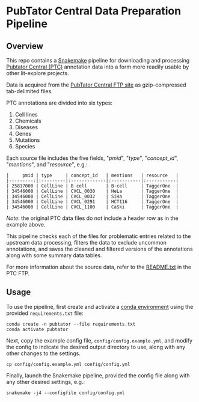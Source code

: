 # PubTator Central Data Preparation Pipeline

## Overview

This repo contains a [Snakemake](https://snakemake.readthedocs.io/) pipeline for downloading and
processing [Pubtator Central (PTC)](https://www.ncbi.nlm.nih.gov/research/pubtator/) annotation data into
a form more readily usable by other lit-explore projects.

Data is acquired from the [PubTator Central FTP
site](https://ftp.ncbi.nlm.nih.gov/pub/lu/PubTatorCentral/) as gzip-compressed tab-delimited files.

PTC annotations are divided into six types:

1. Cell lines
2. Chemicals
3. Diseases
4. Genes
5. Mutations
6. Species

Each source file includes the five fields, "_pmid_", "_type_", "_concept_id_", "_mentions_", and
"_resource_", e.g.:

```
|     pmid | type     | concept_id   | mentions   | resource   |
|---------:|:---------|:-------------|:-----------|:-----------|
| 25817000 | CellLine | B cell       | B-cell     | TaggerOne  |
| 34546000 | CellLine | CVCL_0030    | HeLa       | TaggerOne  |
| 34546000 | CellLine | CVCL_0032    | SiHa       | TaggerOne  |
| 34546000 | CellLine | CVCL_0291    | HCT116     | TaggerOne  |
| 34546000 | CellLine | CVCL_1100    | CaSki      | TaggerOne  |
```

_Note_: the original PTC data files do not include a header row as in the example above.

This pipeline checks each of the files for problematic entries related to the upstream data
processing, filters the data to exclude uncommon annotations, and saves the cleaned and filtered
versions of the annotations along with some summary data tables.

For more information about the source data, refer to the
[README.txt](https://ftp.ncbi.nlm.nih.gov/pub/lu/PubTatorCentral/README.txt) in the PTC FTP.

## Usage

To use the pipeline, first create and activate a [conda
environment](https://docs.conda.io/en/latest/) using the provided `requirements.txt` file:

```
conda create -n pubtator --file requirements.txt
conda activate pubtator
```

Next, copy the example config file, `config/config.example.yml`, and modify the config to indicate
the desired output directory to use, along with any other changes to the settings.

```
cp config/config.example.yml config/config.yml
```

Finally, launch the Snakemake pipeline, provided the config file along with any other desired
settings, e.g.:

```
snakemake -j4 --configfile config/config.yml
```
